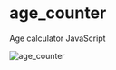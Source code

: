 # age_counter
Age calculator JavaScript

![age_counter](https://github.com/goonyboy/age_counter/assets/88856796/3589b354-42e6-4173-9843-e297e7591f67)

